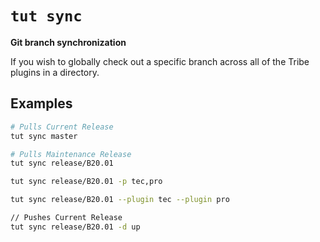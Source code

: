 # `tut sync`

**Git branch synchronization**

If you wish to globally check out a specific branch across all of the Tribe plugins in a directory.

## Examples

```sh
# Pulls Current Release
tut sync master

# Pulls Maintenance Release
tut sync release/B20.01

tut sync release/B20.01 -p tec,pro

tut sync release/B20.01 --plugin tec --plugin pro

// Pushes Current Release
tut sync release/B20.01 -d up
```

